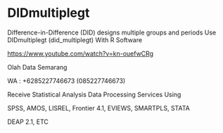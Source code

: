 # DIDmultiplegt
Difference-in-Difference (DID) designs multiple groups and periods Use DIDmultiplegt (did_multiplegt) With R Software

https://www.youtube.com/watch?v=kn-ouefwCRg

Olah Data Semarang

WA : +6285227746673 (085227746673)

Receive Statistical Analysis Data Processing Services Using

SPSS, AMOS, LISREL, Frontier 4.1, EVIEWS, SMARTPLS, STATA

DEAP 2.1, ETC
